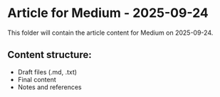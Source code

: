 # Article for Medium - 2025-09-24

This folder will contain the article content for Medium on 2025-09-24.

## Content structure:
- Draft files (.md, .txt)
- Final content
- Notes and references
